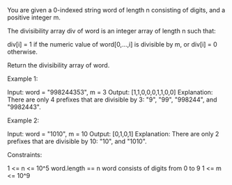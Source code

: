 You are given a 0-indexed string word of length n consisting of digits, and a
positive integer m.

The divisibility array div of word is an integer array of length n such
that:


div[i] = 1 if the numeric value of word[0,...,i] is divisible by m, or
div[i] = 0 otherwise.


Return the divisibility array of word.


Example 1:


Input: word = "998244353", m = 3
Output: [1,1,0,0,0,1,1,0,0]
Explanation: There are only 4 prefixes that are divisible by 3: "9", "99",
"998244", and "9982443".


Example 2:


Input: word = "1010", m = 10
Output: [0,1,0,1]
Explanation: There are only 2 prefixes that are divisible by 10: "10", and
"1010".



Constraints:


1 <= n <= 10^5
word.length == n
word consists of digits from 0 to 9
1 <= m <= 10^9





